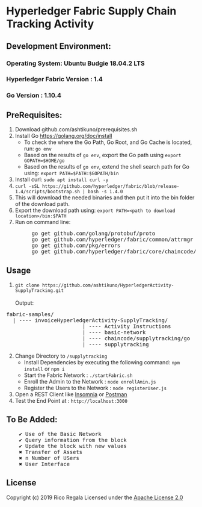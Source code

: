 # Hyperledger Fabric Supply Chain Tracking Activity

## Development Environment:

### Operating System: Ubuntu Budgie 18.04.2 LTS

### Hyperledger Fabric Version : 1.4

### Go Version : 1.10.4

## PreRequisites:

1. Download github.com/ashtikuno/prerequisites.sh
2. Install Go https://golang.org/doc/install
   * To check the where the Go Path, Go Root, and Go Cache is located, run: `go env`
   * Based on the results of `go env`, export the Go path using  `export GOPATH=$HOME/go`
   * Based on the results of `go env`, extend the shell search path for Go using: `export PATH=$PATH:$GOPATH/bin`
3. Install curl: `sudo apt install curl -y`
4. `curl -sSL https://github.com/hyperledger/fabric/blob/release-1.4/scripts/bootstrap.sh | bash -s 1.4.0`
5. This will download the needed binaries and then put it into the bin folder of the download path.
6. Export the download path using: `export PATH=<path to download location>/bin:$PATH`
7. Run on command line:

<pre>
        go get github.com/golang/protobuf/proto
        go get github.com/hyperledger/fabric/common/attrmgr
        go get github.com/pkg/errors
        go get github.com/hyperledger/fabric/core/chaincode/lib/cid
</pre>

## Usage

1. `git clone https://github.com/ashtikuno/HyperledgerActivity-SupplyTracking.git`
<br/><br/>
Output:
<pre>fabric-samples/
  | ---- invoiceHyperledgerActivity-SupplyTracking/
                        | ---- Activity Instructions
                        | ---- basic-network
                        | ---- chaincode/supplytracking/go
                        | ---- supplytracking
</pre>

2. Change Directory to `/supplytracking` 
   * Install Dependencies by executing the following command: `npm install` or `npm i` 
   * Start the Fabric Network : `./startFabric.sh`
   * Enroll the Admin to the Network : `node enrollAmin.js`
   * Register the Users to the Network : `node registerUser.js`
3. Open a REST Client like [Insomnia](https://insomnia.rest/) or [Postman](https://www.getpostman.com/)
4. Test the End Point at : `http://localhost:3000`

## To Be Added:

<pre>
    ✔ Use of the Basic Network
    ✔ Query information from the block
    ✔ Update the block with new values
    ✖ Transfer of Assets
    ✖ n Number of USers
    ✖ User Interface
</pre>

## License

Copyright (c) 2019 Rico Regala
Licensed under the [Apache License 2.0](LICENSE)